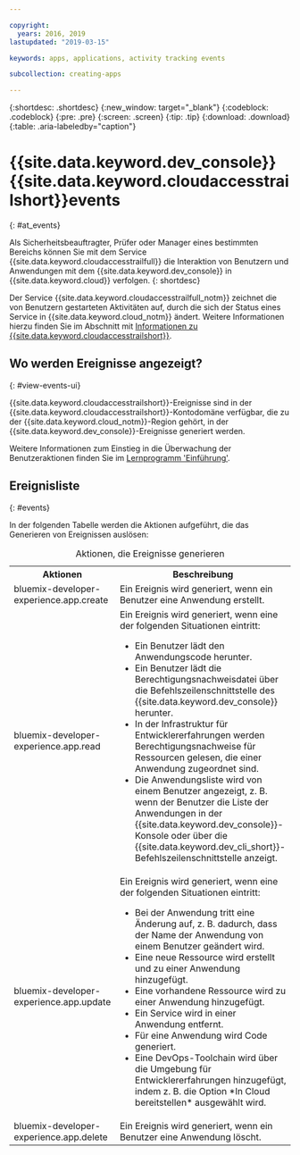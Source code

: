 ```yaml
---

copyright:
  years: 2016, 2019
lastupdated: "2019-03-15"

keywords: apps, applications, activity tracking events

subcollection: creating-apps

---
```


{:shortdesc: .shortdesc}
{:new_window: target="_blank"}
{:codeblock: .codeblock}
{:pre: .pre}
{:screen: .screen}
{:tip: .tip}
{:download: .download}
{:table: .aria-labeledby="caption"}

# {{site.data.keyword.dev_console}} {{site.data.keyword.cloudaccesstrailshort}}events
{: #at_events}

Als Sicherheitsbeauftragter, Prüfer oder Manager eines bestimmten Bereichs können Sie mit dem Service {{site.data.keyword.cloudaccesstrailfull}} die Interaktion von Benutzern und Anwendungen mit dem {{site.data.keyword.dev_console}} in {{site.data.keyword.cloud}} verfolgen.
{: shortdesc}

Der Service {{site.data.keyword.cloudaccesstrailfull_notm}} zeichnet die von Benutzern gestarteten Aktivitäten auf, durch die sich der Status eines Service in {{site.data.keyword.cloud_notm}} ändert. Weitere Informationen hierzu finden Sie im Abschnitt mit [Informationen zu {{site.data.keyword.cloudaccesstrailshort}}](/docs/services/cloud-activity-tracker?topic=cloud-activity-tracker-activity_tracker_ov).

## Wo werden Ereignisse angezeigt?
{: #view-events-ui}

{{site.data.keyword.cloudaccesstrailshort}}-Ereignisse sind in der {{site.data.keyword.cloudaccesstrailshort}}-Kontodomäne verfügbar, die zu der {{site.data.keyword.cloud_notm}}-Region gehört, in der {{site.data.keyword.dev_console}}-Ereignisse generiert werden.

Weitere Informationen zum Einstieg in die Überwachung der Benutzeraktionen finden Sie im [Lernprogramm 'Einführung'](/docs/services/cloud-activity-tracker?topic=cloud-activity-tracker-getting-started).

## Ereignisliste
{: #events}

In der folgenden Tabelle werden die Aktionen aufgeführt, die das Generieren von Ereignissen auslösen:

<table>
  <caption>Aktionen, die Ereignisse generieren</caption>
  <tr>
    <th>Aktionen</th>
	  <th>Beschreibung</th>
  <tr>
  <tr>
    <td>bluemix-developer-experience.app.create</td>
	  <td>Ein Ereignis wird generiert, wenn ein Benutzer eine Anwendung erstellt.</td>
  </tr>
  <tr>
    <td>bluemix-developer-experience.app.read</td>
	  <td>Ein Ereignis wird generiert, wenn eine der folgenden Situationen eintritt: </br><ul><li>Ein Benutzer lädt den Anwendungscode herunter.</li> <li>Ein Benutzer lädt die Berechtigungsnachweisdatei über die Befehlszeilenschnittstelle des {{site.data.keyword.dev_console}} herunter.</li> <li>In der Infrastruktur für Entwicklererfahrungen werden Berechtigungsnachweise für Ressourcen gelesen, die einer Anwendung zugeordnet sind.</li> <li>Die Anwendungsliste wird von einem Benutzer angezeigt, z. B. wenn der Benutzer die Liste der Anwendungen in der {{site.data.keyword.dev_console}}-Konsole oder über die {{site.data.keyword.dev_cli_short}}-Befehlszeilenschnittstelle anzeigt.</li></ul></td>
  </tr>
  <tr>
    <td>bluemix-developer-experience.app.update</td>
	  <td>Ein Ereignis wird generiert, wenn eine der folgenden Situationen eintritt: </br><ul><li>Bei der Anwendung tritt eine Änderung auf, z. B. dadurch, dass der Name der Anwendung von einem Benutzer geändert wird. </li><li>Eine neue Ressource wird erstellt und zu einer Anwendung hinzugefügt.</li><li>Eine vorhandene Ressource wird zu einer Anwendung hinzugefügt.</li><li>Ein Service wird in einer Anwendung entfernt.</li><li>Für eine Anwendung wird Code generiert.</li><li>Eine DevOps-Toolchain wird über die Umgebung für Entwicklererfahrungen hinzugefügt, indem z. B. die Option *In Cloud bereitstellen* ausgewählt wird.</li></ul></td>
  </tr>
  <tr>
    <td>bluemix-developer-experience.app.delete</td>
	  <td>Ein Ereignis wird generiert, wenn ein Benutzer eine Anwendung löscht.</td>
  </tr>
</table>
